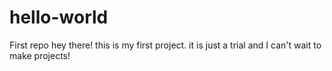 # hello-world
First repo
hey there! this is my first project. it is just a trial and I can't wait to make projects!
